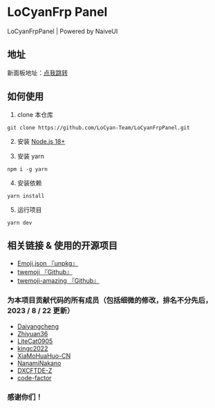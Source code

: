 # LoCyanFrp Panel

LoCyanFrpPanel | Powered by NaiveUI

## 地址

新面板地址：[点我跳转](https://preview.locyanfrp.cn)

## 如何使用

1. clone 本仓库

```shell
git clone https://github.com/LoCyan-Team/LoCyanFrpPanel.git
```

2. 安装 [Node.js 18+](https://nodejs.org)

3. 安装 yarn

```shell
npm i -g yarn
```

4. 安装依赖

```shell
yarn install
```

5. 运行项目

```shell
yarn dev
```

## 相关链接 & 使用的开源项目

- [Emoji.json 『unpkg』](https://unpkg.com/emoji.json@14.0.0/emoji.json)
- [twemoji 『Github』](https://github.com/twitter/twemoji)
- [twemoji-amazing 『Github』](https://github.com/SebastianAigner/twemoji-amazing)

### 为本项目贡献代码的所有成员（包括细微的修改，排名不分先后，2023 / 8 / 22 更新）

- [Daiyangcheng](https://github.com/Daiyangcheng)
- [Zhiyuan36](https://github.com/Zhiyuan36)
- [LiteCat0905](https://github.com/LiteCat0905)
- [kingc2022](https://github.com/kingc2022)
- [XiaMoHuaHuo-CN](https://github.com/XiaMoHuaHuo-CN)
- [NanamiNakano](https://github.com/NanamiNakano)
- [DXCFTDE-Z](https://github.com/DXCFTDE-Z)
- [code-factor](https://github.com/code-factor)

### 感谢你们！
